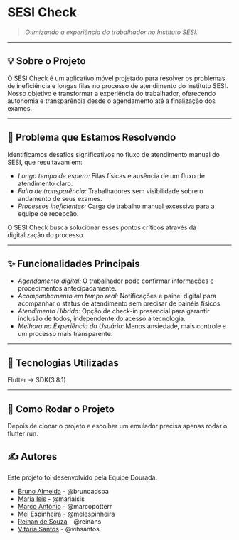 # SESI Check

> *Otimizando a experiência do trabalhador no Instituto SESI.*

---

## 💡 Sobre o Projeto

O SESI Check é um aplicativo móvel projetado para resolver os problemas de ineficiência e longas filas no processo de atendimento do Instituto SESI. Nosso objetivo é transformar a experiência do trabalhador, oferecendo autonomia e transparência desde o agendamento até a finalização dos exames.

---

## 🎯 Problema que Estamos Resolvendo

Identificamos desafios significativos no fluxo de atendimento manual do SESI, que resultavam em:

- *Longo tempo de espera:* Filas físicas e ausência de um fluxo de atendimento claro.
- *Falta de transparência:* Trabalhadores sem visibilidade sobre o andamento de seus exames.
- *Processos ineficientes:* Carga de trabalho manual excessiva para a equipe de recepção.

O SESI Check busca solucionar esses pontos críticos através da digitalização do processo.

---

## ✨ Funcionalidades Principais

- *Agendamento digital:* O trabalhador pode confirmar informações e procedimentos antecipadamente.
- *Acompanhamento em tempo real:* Notificações e painel digital para acompanhar o status de atendimento sem precisar de painéis físicos.
- *Atendimento Híbrido:* Opção de check-in presencial para garantir inclusão de todos, independente do acesso à tecnologia.
- *Melhora na Experiência do Usuário:* Menos ansiedade, mais controle e um processo mais transparente.

---

## 🚀 Tecnologias Utilizadas

Flutter -> SDK(3.8.1)

---

## 🔧 Como Rodar o Projeto

Depois de clonar o projeto e escolher um emulador precisa apenas rodar o flutter run.

## ✍️ Autores

Este projeto foi desenvolvido pela Equipe Dourada.

- [Bruno Almeida](https://github.com/brunoadsba) - @brunoadsba
- [Maria Isis](https://github.com/mariaisis) - @mariaisis
- [Marco Antônio](https://github.com/marcopotterr) - @marcopotterr
- [Mel Espinheira](https://github.com/melespinheira) - @melespinheira
- [Reinan de Souza](https://github.com/reinans) - @reinans
- [Vitória Santos](https://github.com/vihsantos) - @vihsantos
